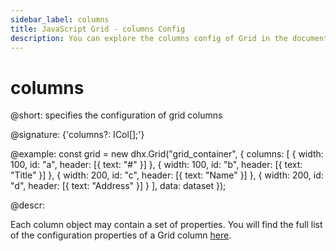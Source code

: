 ```yaml
---
sidebar_label: columns
title: JavaScript Grid - columns Config 
description: You can explore the columns config of Grid in the documentation of the DHTMLX JavaScript UI library. Browse developer guides and API reference, try out code examples and live demos, and download a free 30-day evaluation version of DHTMLX Suite 7.
---
```


# columns

@short: specifies the configuration of grid columns

@signature: {'columns?: ICol[];'}

@example:
const grid = new dhx.Grid("grid_container", {
	columns: [
		{ width: 100, id: "a", header: [{ text: "#" }] },
		{ width: 100, id: "b", header: [{ text: "Title" }] },
		{ width: 200, id: "c", header: [{ text: "Name" }] },
		{ width: 200, id: "d", header: [{ text: "Address" }] }
	],
	data: dataset
});

@descr:

Each column object may contain a set of properties. You will find the full list of the configuration properties of a Grid column [here](grid/api/api_gridcolumn_properties.md).

[comment]: # (@related: grid/initialization.md#initialize-grid grid/configuration.md#columns grid/customization.md) 
